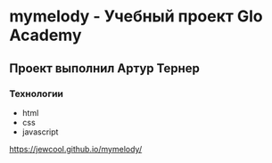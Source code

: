 # mymelody - Учебный проект Glo Academy
## Проект выполнил Артур Тернер

### Технологии 
- html
- css
- javascript

https://jewcool.github.io/mymelody/
